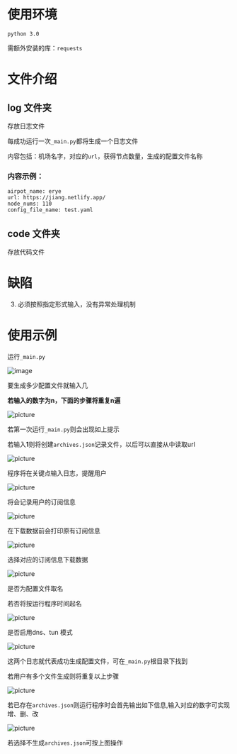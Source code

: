 # 使用环境

`python 3.0`

需额外安装的库：`requests`

# 文件介绍

## log 文件夹

存放日志文件

每成功运行一次`_main.py`都将生成一个日志文件

内容包括：机场名字，对应的`url`，获得节点数量，生成的配置文件名称

### 内容示例：
```
airpot_name: erye
url: https://jiang.netlify.app/
node_nums: 110
config_file_name: test.yaml
```
## code 文件夹

存放代码文件


# 缺陷

3. 必须按照指定形式输入，没有异常处理机制

# 使用示例

运行`_main.py`

![image](https://github.com/eastarpen/config-for-clash/blob/master/Picture/Snipaste_2021-04-12_19-08-38.jpg)

要生成多少配置文件就输入几

**若输入的数字为n，下面的步骤将重复n遍**

![picture](https://github.com/eastarpen/config-for-clash/blob/master/Picture/Snipaste_2021-04-12_19-10-21.jpg)

若第一次运行`_main.py`则会出现如上提示

若输入**1**则将创建`archives.json`记录文件，以后可以直接从中读取url

![picture](https://github.com/eastarpen/config-for-clash/blob/master/Picture/Snipaste_2021-04-12_19-10-40.jpg)

程序将在关键点输入日志，提醒用户

![picture](https://github.com/eastarpen/config-for-clash/blob/master/Picture/Snipaste_2021-04-12_19-11-17.jpg)

将会记录用户的订阅信息

![picture](https://github.com/eastarpen/config-for-clash/blob/master/Picture/Snipaste_2021-04-12_19-11-33.jpg)

在下载数据前会打印原有订阅信息

![picture](https://github.com/eastarpen/config-for-clash/blob/master/Picture/Snipaste_2021-04-12_19-11-57.jpg)

选择对应的订阅信息下载数据

![picture](https://github.com/eastarpen/config-for-clash/blob/master/Picture/Snipaste_2021-04-12_19-12-11.jpg)

是否为配置文件取名

若否将按运行程序时间起名

![picture](https://github.com/eastarpen/config-for-clash/blob/master/Picture/Snipaste_2021-04-12_19-12-22.jpg)

是否启用dns、tun 模式

![picture](https://github.com/eastarpen/config-for-clash/blob/master/Picture/Snipaste_2021-04-12_19-12-33.jpg)

这两个日志就代表成功生成配置文件，可在`_main.py`根目录下找到

若用户有多个文件生成则将重复以上步骤

![picture](https://github.com/eastarpen/config-for-clash/blob/master/Picture/Snipaste_2021-04-12_19-27-38.jpg)

若已存在`archives.json`则运行程序时会首先输出如下信息,输入对应的数字可实现增、删、改

![picture](https://github.com/eastarpen/config-for-clash/blob/master/Picture/Snipaste_2021-04-12_19-29-45.jpg)

若选择不生成`archives.json`可按上图操作